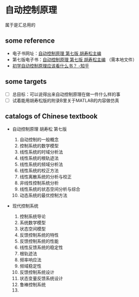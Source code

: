 # 自动控制原理

属于是汇总用的

## some reference
- 电子书网址：[自动控制原理 第七版 胡寿松主编](https://book.sciencereading.cn/shop/book/Booksimple/onlineRead.do?id=B803FC0277E287629E053010B0A0AD4D5000&readMark=0)
- 第七版电子书：[自动控制原理 第七版 胡寿松主编](../AutomaticControl/自动控制原理.pdf) （需本地文件）
- [初学自动控制原理应该看什么书？ -知乎](https://www.zhihu.com/question/20971693)

## some targets
- [ ] 总目标：可以说得出来自动控制原理在做一件什么样的事
- [ ] 试着能用胡寿松版的附录B里关于MATLAB的内容做仿真
## catalogs of Chinese textbook
- 自动控制原理 胡寿松 第七版
    1. 自动控制的一般概念
    2. 控制系统的数学模型
    3. 线性系统的时域分析法
    4. 线性系统的根轨迹法
    5. 线性系统的频域分析法
    6. 线性系统的校正方法
    7. 线性离散系统的分析与校正
    8. 非线性控制系统分析
    9. 线性系统的状态空间分析与综合
    10. 动态系统的最优控制方法

- 现代控制系统
  1. 控制系统导论
  2. 系统数学模型
  3. 状态空间模型
  4. 反馈控制系统的特性
  5. 反馈控制系统的性能
  6. 线性反馈系统的稳定性
  7. 根轨迹法
  8. 频率响应法
  9. 频域稳定性
  10. 反馈控制系统设计
  11. 状态变量反馈系统设计
  12. 鲁棒控制系统
  13. 